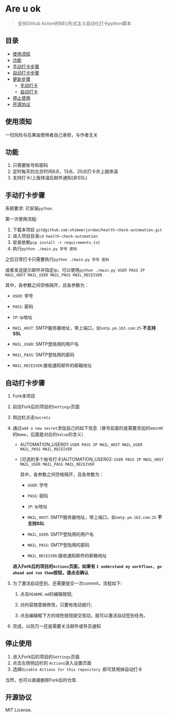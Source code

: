 # Are u ok
> 支持Github Action的NEU形式主义自动化打卡python脚本


## 目录

- [使用须知](#使用须知)
- [功能](#功能)
- [手动打卡步骤](#手动打卡步骤)
- [自动打卡步骤](#自动打卡步骤)
- [更新步骤](#更新步骤)
  - [手动打卡](#手动打卡)
  - [自动打卡](#自动打卡)
- [停止使用](#停止使用)
- [开源协议](#开源协议)

## 使用须知

一切风险与后果由使用者自己承担，与作者无关

## 功能

1. 只需要账号和密码
2. 定时每天的北京时间8点、13点、20点打卡并上报体温
3. 支持打卡/上报体温后邮件通知(非SSL)

## 手动打卡步骤

系统要求: 已安装`python`

第一次使用流程:

1. 下载本项目 `git@github.com:shimmerjordan/health-check-automation.git`
2. 进入项目目录`cd health-check-automation`
3. 安装依赖`pip install -r requirements.txt`
4. 执行`python ./main.py 学号 密码`

之后日常打卡只需要执行`python ./main.py 学号 密码`

或者发送提示邮件并指定ip，可以使用`python ./main.py USER PASS IP MAIL_HOST MAIL_USER MAIL_PASS MAIL_RECEIVER`

其中，各参数之间空格隔开，且各参数为：

- `USER`: 学号
- `PASS`: 密码
- `IP`: ip地址

- `MAIL_HOST`: SMTP服务器地址，带上端口，如`smtp.ym.163.com:25` **不支持SSL**
- `MAIL_USER`: SMTP登陆用的用户名
- `MAIL_PASS`: SMTP登陆用的密码
- `MAIL_RECEIVER`:接收通知邮件的邮箱地址


## 自动打卡步骤
1. Fork本项目

2. 前往Fork后的项目的`Settings`页面

3. 侧边栏点击`Secrets`

4. 通过`add a new secret`添加自己的如下信息（冒号前面的是需要添加的secret的`Name`，后面是对应的`Value`的含义）

    - AUTOMATION_USER01: `USER PASS IP MAIL_HOST MAIL_USER MAIL_PASS MAIL_RECEIVER`

    - [可选的多个账号打卡]AUTOMATION_USER02: `USER PASS IP MAIL_HOST MAIL_USER MAIL_PASS MAIL_RECEIVER`

      其中，各参数之间空格隔开，且各参数为：

      - `USER`: 学号
      - `PASS`: 密码
      - `IP`: ip地址

      - `MAIL_HOST`: SMTP服务器地址，带上端口，如`smtp.ym.163.com:25` **不支持SSL**
      - `MAIL_USER`: SMTP登陆用的用户名
      - `MAIL_PASS`: SMTP登陆用的密码
      - `MAIL_RECEIVER`:接收通知邮件的邮箱地址
    
    **进入Fork后的项目的`Actions`页面，如果有 `I understand my workflows, go ahead and run them`按钮，请点击确认**
    
5. 为了激活自动签到，还需要提交一次commit，流程如下: 

    1. 点击`README.md`的编辑按钮;

    2. 对内容随意做修改，只要有改动就行;

    3. 点击编辑框下方的绿色按钮提交改动，就可以激活自动签到任务。

6. 完成，以防万一还是需要关注邮件或导员通知

## 停止使用

1. 进入Fork后的项目的`Settings`页面
2. 点击左侧侧边栏的 `Actions`进入设置页面
3. 选择`Disable Actions for this repository `即可禁用掉自动打卡

当然，也可以直接删除Fork后的仓库.

## 开源协议

MIT License.
